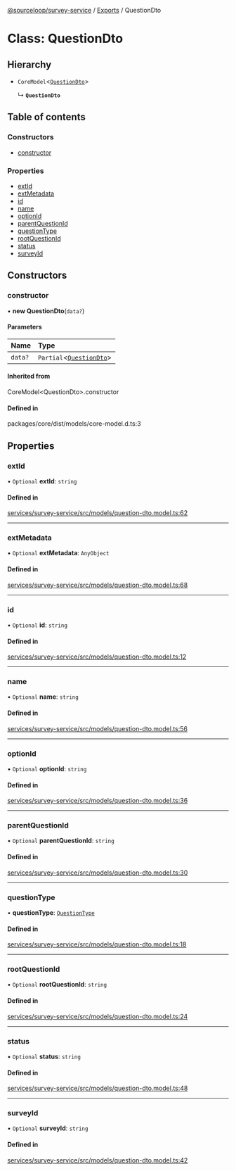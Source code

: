 [@sourceloop/survey-service](../README.md) / [Exports](../modules.md) / QuestionDto

# Class: QuestionDto

## Hierarchy

- `CoreModel`<[`QuestionDto`](QuestionDto.md)\>

  ↳ **`QuestionDto`**

## Table of contents

### Constructors

- [constructor](QuestionDto.md#constructor)

### Properties

- [extId](QuestionDto.md#extid)
- [extMetadata](QuestionDto.md#extmetadata)
- [id](QuestionDto.md#id)
- [name](QuestionDto.md#name)
- [optionId](QuestionDto.md#optionid)
- [parentQuestionId](QuestionDto.md#parentquestionid)
- [questionType](QuestionDto.md#questiontype)
- [rootQuestionId](QuestionDto.md#rootquestionid)
- [status](QuestionDto.md#status)
- [surveyId](QuestionDto.md#surveyid)

## Constructors

### constructor

• **new QuestionDto**(`data?`)

#### Parameters

| Name | Type |
| :------ | :------ |
| `data?` | `Partial`<[`QuestionDto`](QuestionDto.md)\> |

#### Inherited from

CoreModel<QuestionDto\>.constructor

#### Defined in

packages/core/dist/models/core-model.d.ts:3

## Properties

### extId

• `Optional` **extId**: `string`

#### Defined in

[services/survey-service/src/models/question-dto.model.ts:62](https://github.com/sourcefuse/loopback4-microservice-catalog/blob/93a7f917/services/survey-service/src/models/question-dto.model.ts#L62)

___

### extMetadata

• `Optional` **extMetadata**: `AnyObject`

#### Defined in

[services/survey-service/src/models/question-dto.model.ts:68](https://github.com/sourcefuse/loopback4-microservice-catalog/blob/93a7f917/services/survey-service/src/models/question-dto.model.ts#L68)

___

### id

• `Optional` **id**: `string`

#### Defined in

[services/survey-service/src/models/question-dto.model.ts:12](https://github.com/sourcefuse/loopback4-microservice-catalog/blob/93a7f917/services/survey-service/src/models/question-dto.model.ts#L12)

___

### name

• `Optional` **name**: `string`

#### Defined in

[services/survey-service/src/models/question-dto.model.ts:56](https://github.com/sourcefuse/loopback4-microservice-catalog/blob/93a7f917/services/survey-service/src/models/question-dto.model.ts#L56)

___

### optionId

• `Optional` **optionId**: `string`

#### Defined in

[services/survey-service/src/models/question-dto.model.ts:36](https://github.com/sourcefuse/loopback4-microservice-catalog/blob/93a7f917/services/survey-service/src/models/question-dto.model.ts#L36)

___

### parentQuestionId

• `Optional` **parentQuestionId**: `string`

#### Defined in

[services/survey-service/src/models/question-dto.model.ts:30](https://github.com/sourcefuse/loopback4-microservice-catalog/blob/93a7f917/services/survey-service/src/models/question-dto.model.ts#L30)

___

### questionType

• **questionType**: [`QuestionType`](../enums/QuestionType.md)

#### Defined in

[services/survey-service/src/models/question-dto.model.ts:18](https://github.com/sourcefuse/loopback4-microservice-catalog/blob/93a7f917/services/survey-service/src/models/question-dto.model.ts#L18)

___

### rootQuestionId

• `Optional` **rootQuestionId**: `string`

#### Defined in

[services/survey-service/src/models/question-dto.model.ts:24](https://github.com/sourcefuse/loopback4-microservice-catalog/blob/93a7f917/services/survey-service/src/models/question-dto.model.ts#L24)

___

### status

• `Optional` **status**: `string`

#### Defined in

[services/survey-service/src/models/question-dto.model.ts:48](https://github.com/sourcefuse/loopback4-microservice-catalog/blob/93a7f917/services/survey-service/src/models/question-dto.model.ts#L48)

___

### surveyId

• `Optional` **surveyId**: `string`

#### Defined in

[services/survey-service/src/models/question-dto.model.ts:42](https://github.com/sourcefuse/loopback4-microservice-catalog/blob/93a7f917/services/survey-service/src/models/question-dto.model.ts#L42)
